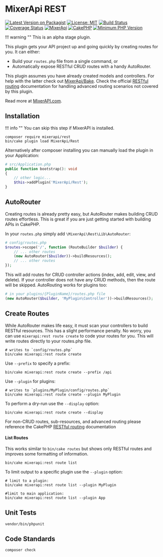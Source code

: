 # MixerApi REST

[![Latest Version on Packagist](https://img.shields.io/packagist/v/mixerapi/cakephp-rest.svg?style=flat-square)](https://packagist.org/packages/mixerapi/cakephp-rest)
[![License: MIT](https://img.shields.io/badge/License-MIT-yellow.svg)](LICENSE.md)
[![Build Status](https://travis-ci.org/mixerapi/rest.svg?branch=master)](https://travis-ci.org/mixerapi/rest)
[![Coverage Status](https://coveralls.io/repos/github/mixerapi/rest/badge.svg?branch=master)](https://coveralls.io/github/mixerapi/rest?branch=master)
[![MixerApi](https://mixerapi.com/assets/img/mixer-api-red.svg)](https://mixerapi.com)
[![CakePHP](https://img.shields.io/badge/cakephp-%3E%3D%204.0-red?logo=cakephp)](https://book.cakephp.org/4/en/index.html)
[![Minimum PHP Version](https://img.shields.io/badge/php-%3E%3D%207.2-8892BF.svg?logo=php)](https://php.net/)

!!! warning ""
    This is an alpha stage plugin.

This plugin gets your API project up and going quickly by creating routes for you. It can either:

- Build your `routes.php` file from a single command, or
- Automatically expose RESTful CRUD routes with a handy AutoRouter.

This plugin assumes you have already created models and controllers. For help with the latter check out 
[MixerApi/Bake](https://github.com/mixerapi/bake). Check the official 
[RESTful routing](https://book.cakephp.org/4/en/development/routing.html#restful-routing) documentation 
for handling advanced routing scenarios not covered by this plugin.

Read more at [MixerAPI.com](https://mixerapi.com).

## Installation

!!! info ""
    You can skip this step if MixerAPI is installed.

```console
composer require mixerapi/rest
bin/cake plugin load MixerApi/Rest
```

Alternatively after composer installing you can manually load the plugin in your Application:

```php
# src/Application.php
public function bootstrap(): void
{
    // other logic...
    $this->addPlugin('MixerApi/Rest');
}
```

## AutoRouter

Creating routes is already pretty easy, but AutoRouter makes building CRUD routes effortless. This is great 
if you are just getting started with building APIs in CakePHP. 

In your `routes.php` simply add `\MixerApi\Rest\Lib\AutoRouter`:

```php
# config/routes.php
$routes->scope('/', function (RouteBuilder $builder) {
    // ... other routes
    (new AutoRouter($builder))->buildResources();
    // ... other routes
});
```

This will add routes for CRUD controller actions (index, add, edit, view, and delete). If your controller does not have 
any CRUD methods, then the route will be skipped. AutoRouting works for plugins too:

```php
# in your plugins/{PluginName}/routes.php file
(new AutoRouter($builder, 'MyPlugin\Controller'))->buildResources();
```

## Create Routes

While AutoRouter makes life easy, it must scan your controllers to build RESTful resources. This has a slight 
performance penalty. No worry, you can use `mixerapi:rest route create` to code your routes for you. This will write 
routes directly to your routes.php file.

```console
# writes to `config/routes.php`
bin/cake mixerapi:rest route create
```

Use `--prefix` to specify a prefix: 

```console
bin/cake mixerapi:rest route create --prefix /api
```

Use `--plugin` for plugins:

```console
# writes to `plugins/MyPlugin/config/routes.php`
bin/cake mixerapi:rest route create --plugin MyPlugin
```

To perform a dry-run use the `--display` option:

```console
bin/cake mixerapi:rest route create --display 
```

For non-CRUD routes, sub-resources, and advanced routing please reference the CakePHP 
[RESTful routing](https://book.cakephp.org/4/en/development/routing.html#restful-routing) documentation

#### List Routes

This works similar to `bin/cake routes` but shows only RESTful routes and improves some formatting of information.

```console
bin/cake mixerapi:rest route list
```

To limit output to a specific plugin use the `--plugin` option:

```console
# limit to a plugin:
bin/cake mixerapi:rest route list --plugin MyPlugin

#limit to main application:
bin/cake mixerapi:rest route list --plugin App
```

## Unit Tests

```console
vendor/bin/phpunit
```

## Code Standards

```console
composer check
```
